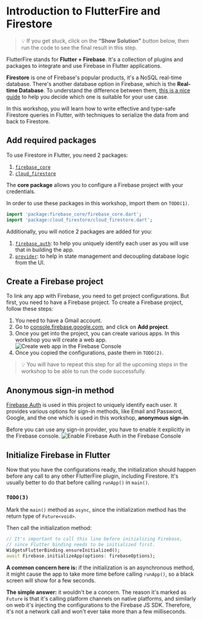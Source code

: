 # Introduction to FlutterFire and Firestore

> 💡 If you get stuck, click on the **“Show Solution”** button below, then run the code to see the final result in this step.

FlutterFire stands for **Flutter + Firebase**. It's a collection of plugins and packages to integrate and use Firebase in Flutter applications.

**Firestore** is one of Firebase's popular products, it's a NoSQL real-time database. There's another database option in Firebase, which is the **Real-time Database**. To understand the difference between them, [this is a nice guide](https://firebase.google.com/docs/database/rtdb-vs-firestore) to help you decide which one is suitable for your use case.

In this workshop, you will learn how to write effective and type-safe Firestore queries in Flutter, with techniques to serialize the data from and back to Firestore.

## Add required packages

To use Firestore in Flutter, you need 2 packages:
1. [`firebase_core`](https://pub.dev/packages/firebase_core)
2. [`cloud_firestore`](https://pub.dev/packages/cloud_firestore)

The **core package** allows you to configure a Firebase project with your credentials.

In order to use these packages in this workshop, import them on `TODO(1)`.

```dart
import 'package:firebase_core/firebase_core.dart';
import 'package:cloud_firestore/cloud_firestore.dart';
```

Additionally, you will notice 2 packages are added for you:
1. [`firebase_auth`](https://pub.dev/packages/firebase_auth): to help you uniquely identify each user as you will use that in building the app.
2. [`provider`](https://pub.dev/packages/provider): to help in state management and decoupling database logic from the UI.

## Create a Firebase project

To link any app with Firebase, you need to get project configurations. 
But first, you need to have a Firebase project. 
To create a Firebase project, follow these steps:

1. You need to have a Gmail account.
2. Go to [console.firebase.google.com](https://console.firebase.google.com/), and click on **Add project**.
3. Once you get into the project, you can create various apps. In this workshop you will create a web app.
![Create web app in the Firebase Console](https://github.com/pr-Mais/dartpad_workshops/blob/main/firestore_type_safety_with_converter/assets/create-app.gif?raw=true)
4. Once you copied the configurations, paste them in `TODO(2)`.

> 💡 You will have to repeat this step for all the upcoming steps in the workshop to be able to run the code successfully.

## Anonymous sign-in method

[Firebase Auth](https://firebase.google.com/docs/auth) is used in this project to uniquely identify each user. It provides various options for sign-in methods, like Email and Password, Google, and the one which is used in this workshop, **anonymous sign-in**.

Before you can use any sign-in provider, you have to enable it explicitly in the Firebase console.
![Enable Firebase Auth in the Firebase Console](https://github.com/pr-Mais/dartpad_workshops/blob/main/firestore_type_safety_with_converter/assets/enable-auth.gif?raw=true)
## Initialize Firebase in Flutter

Now that you have the configurations ready, the initialization should happen before any call to any other FlutterFire plugin, including Firestore.
It's usually better to do that before calling `runApp()` in `main()`.

### `TODO(3)`

Mark the `main()` method as `async`, since the initialization method has the return type of `Future<void>`.

Then call the initialization method:
```dart
// It's important to call this line before initializing Firebase,
// since Flutter binding needs to be initialized first.
WidgetsFlutterBinding.ensureInitialized();
await Firebase.initializeApp(options: firebaseOptions);
```

**A common concern here is:** if the initialization is an asynchronous method, it might cause the app to take more time before calling `runApp()`, so a black screen will show for a few seconds.

**The simple answer:** it wouldn't be a concern. The reason it's marked as `Future` is that it's calling platform channels on native platforms, and similarly on web it's injecting the configurations to the Firebase JS SDK. Therefore, it's not a network call and won't ever take more than a few milliseconds.